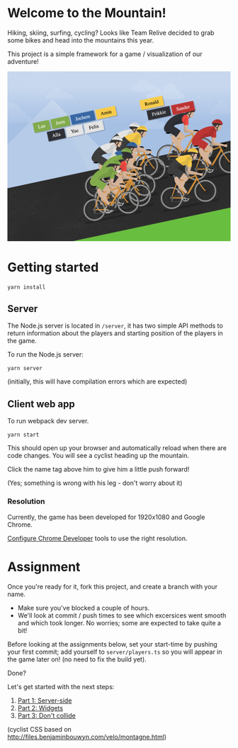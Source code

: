 # Welcome to the Mountain!

Hiking, skiing, surfing, cycling? Looks like Team Relive decided to grab some bikes and head into the mountains this year.

This project is a simple framework for a game / visualization of our adventure!

![screenshot](assignment/mountain.png)

# Getting started

    yarn install

## Server

The Node.js server is located in `/server`, it has two simple API methods to return information about the players and starting position of the players in the game.

To run the Node.js server:

    yarn server

(initially, this will have compilation errors which are expected)

## Client web app

To run webpack dev server.

    yarn start

This should open up your browser and automatically reload when there are code changes. You will see a cyclist heading up the mountain.

Click the name tag above him to give him a little push forward!

(Yes; something is wrong with his leg - don't worry about it)

### Resolution

Currently, the game has been developed for 1920x1080 and Google Chrome.

[Configure Chrome Developer](https://developers.google.com/web/tools/chrome-devtools/device-mode/emulate-mobile-viewports) tools to use the right resolution.

# Assignment

Once you're ready for it, fork this project, and create a branch with your name.

-   Make sure you've blocked a couple of hours.
-   We'll look at commit / push times to see which excersices went smooth and which took longer. No worries; some are expected to take quite a bit!

Before looking at the assignments below, set your start-time by pushing your first commit; add yourself to `server/players.ts` so you will appear in the game later on! (no need to fix the build yet).

Done?

Let's get started with the next steps:

1. [Part 1: Server-side](assignment/1.md)
1. [Part 2: Widgets](assignment/2.md)
1. [Part 3: Don't collide](assignment/3.md)

(cyclist CSS based on http://files.benjaminbouwyn.com/velo/montagne.html)
